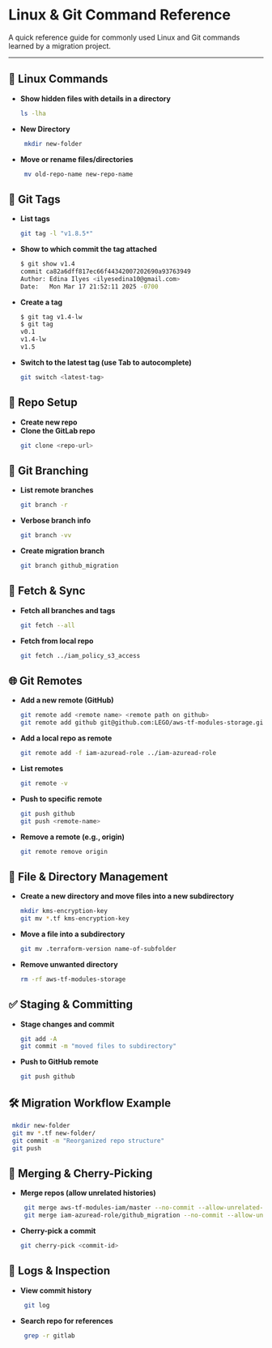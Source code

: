 # Linux & Git Command Reference

A quick reference guide for commonly used Linux and Git commands learned by a migration project. 

---

## 📂 Linux Commands

- **Show hidden files with details in a directory**  
  ```bash
  ls -lha
  ```
- **New Directory**
   ```bash
    mkdir new-folder
    ```
- **Move or rename files/directories**
   ```bash
    mv old-repo-name new-repo-name
    ```

   
 ## 🔖 Git Tags
- **List tags**
    ```bash
    git tag -l "v1.8.5*"
    ```
- **Show to which commit the tag attached**
    ```bash
    $ git show v1.4
    commit ca82a6dff817ec66f44342007202690a93763949
    Author: Edina Ilyes <ilyesedina10@gmail.com>
    Date:   Mon Mar 17 21:52:11 2025 -0700
    ```
- **Create a tag**
    ```bash
    $ git tag v1.4-lw
    $ git tag
    v0.1
    v1.4-lw
    v1.5
    ```
- **Switch to the latest tag (use Tab to autocomplete)**
    ```bash
    git switch <latest-tag>
    ```
    
## 🌱 Repo Setup
- **Create new repo**
- **Clone the GitLab repo**
    ```bash
    git clone <repo-url>
    ```
## 🌿 Git Branching
- **List remote branches**
    ```bash
    git branch -r
    ```
- **Verbose branch info**
    ```bash
    git branch -vv
    ```
- **Create migration branch**
    ```bash
    git branch github_migration
    ```

## 🔄 Fetch & Sync
- **Fetch all branches and tags**
    ```bash
    git fetch --all
    ```
- **Fetch from local repo**
    ```bash
    git fetch ../iam_policy_s3_access
    ```

## 🌐 Git Remotes
- **Add a new remote (GitHub)**
    ```bash
    git remote add <remote name> <remote path on github>
    git remote add github git@github.com:LEGO/aws-tf-modules-storage.git
    ```
- **Add a local repo as remote**
    ```bash
    git remote add -f iam-azuread-role ../iam-azuread-role
    ```
- **List remotes**
    ```bash
    git remote -v
    ```
- **Push to specific remote**
    ```bash
    git push github
    git push <remote-name>
    ```
- **Remove a remote (e.g., origin)**
    ```bash
    git remote remove origin
    ```

 ## 📂 File & Directory Management
- **Create a new directory and move files into a new subdirectory**
    ```bash
    mkdir kms-encryption-key
    git mv *.tf kms-encryption-key
    ```
- **Move a file into a subdirectory**
    ```bash
    git mv .terraform-version name-of-subfolder
    ```
- **Remove unwanted directory**
    ```bash
    rm -rf aws-tf-modules-storage
    ```

## ✅ Staging & Committing
- **Stage changes and commit**
    ```bash
    git add -A
    git commit -m "moved files to subdirectory"
    ```
- **Push to GitHub remote**
    ```bash
    git push github
    ```
    
## 🛠️ Migration Workflow Example
   ```bash
    mkdir new-folder
    git mv *.tf new-folder/
    git commit -m "Reorganized repo structure"
    git push
   ```

 ## 🌉 Merging & Cherry-Picking
 - **Merge repos (allow unrelated histories)**
   ```bash
    git merge aws-tf-modules-iam/master --no-commit --allow-unrelated-histories
    git merge iam-azuread-role/github_migration --no-commit --allow-unrelated-histories
   ```
 - **Cherry-pick a commit**
   ```bash
   git cherry-pick <commit-id>
   ```
   
## 📜 Logs & Inspection
 - **View commit history**
   ```bash
    git log
   ```
 - **Search repo for references**
   ```bash
    grep -r gitlab
   ```
